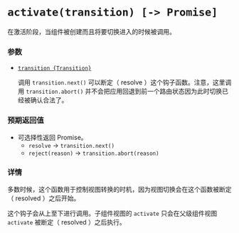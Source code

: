 # `activate(transition) [-> Promise]`

在激活阶段，当组件被创建而且将要切换进入的时候被调用。

### 参数

- [`transition {Transition}`](hooks.md#transition-object)

  调用 `transition.next()` 可以断定（ resolve ）这个钩子函数。注意，这里调用 `transition.abort()` 并不会把应用回退到前一个路由状态因为此时切换已经被确认合法了。

### 预期返回值

- 可选择性返回 Promise。
  - `resolve` -> `transition.next()`
  - `reject(reason)` -> `transition.abort(reason)`

### 详情

多数时候，这个函数用于控制视图转换的时机，因为视图切换会在这个函数被断定（ resolved ）之后开始。

这个钩子会从上至下进行调用。子组件视图的 `activate` 只会在父级组件视图 `activate` 被断定（ resolved ）之后执行。
